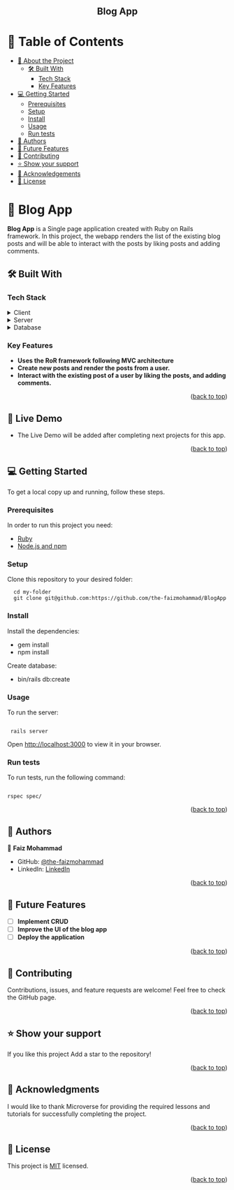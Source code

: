 <h2 align="center"><b>Blog App</b></h2>

<a name="readme-top"></a>

# 📗 Table of Contents

- [📖 About the Project](#about-project)
  - [🛠 Built With](#built-with)
    - [Tech Stack](#tech-stack)
    - [Key Features](#key-features)
- [💻 Getting Started](#getting-started)
  - [Prerequisites](#prerequisites)
  - [Setup](#setup)
  - [Install](#install)
  - [Usage](#usage)
  - [Run tests](#run-tests)
- [👥 Authors](#authors)
- [🔭 Future Features](#future-features)
- [🤝 Contributing](#contributing)
- [⭐️ Show your support](#support)
- [🙏 Acknowledgements](#acknowledgements)
- [📝 License](#license)


# 📖 Blog App <a name="about-project"></a>

**Blog App** is a Single page application created with Ruby on Rails framework. In this project, the webapp renders the list of the existing blog posts and will be able to interact with the posts by liking posts and adding comments.

## 🛠 Built With <a name="built-with"></a>

### Tech Stack <a name="tech-stack"></a>

<details>
  <summary>Client</summary>
  <ul>
    <li><a href="https://developer.mozilla.org/ru/docs/Web/HTML">HTML</a></li>
    <li><a href="https://developer.mozilla.org/ru/docs/Web/CSS">CSS</a></li>
    <li><a href="https://react.dev/">React.js</a></li>
  </ul>
</details>

<details>
  <summary>Server</summary>
  <ul>
    <li><a href="https://www.ruby-lang.org/en/">Ruby</a></li>
  </ul>
</details>

<details>
<summary>Database</summary>
  <ul>
    <li><a href="https://www.postgresql.org/">PostgreSQL</a></li>
  </ul>
</details>


### Key Features <a name="key-features"></a>

- **Uses the RoR framework following MVC architecture**
- **Create new posts and render the posts from a user.**
- **Interact with the existing post of a user by liking the posts, and adding comments.**

<p align="right">(<a href="#readme-top">back to top</a>)</p>


## 🚀 Live Demo <a name="live-demo"></a>

- The Live Demo will be added after completing next projects for this app.

<p align="right">(<a href="#readme-top">back to top</a>)</p>


## 💻 Getting Started <a name="getting-started"></a>

To get a local copy up and running, follow these steps.

### Prerequisites

In order to run this project you need:

- [Ruby](https://www.ruby-lang.org/en/documentation/installation/)
- [Node.js and npm](https://nodejs.org/)

### Setup

Clone this repository to your desired folder:

```
  cd my-folder
  git clone git@github.com:https://github.com/the-faizmohammad/BlogApp

```

### Install

Install the dependencies:

- gem install
- npm install

Create database:

- bin/rails db:create

### Usage

To run the server:

```

 rails server

```

Open [http://localhost:3000](http://localhost:3000) to view it in your browser.

### Run tests

To run tests, run the following command:

 ```
 
 rspec spec/

 ```

<p align="right">(<a href="#readme-top">back to top</a>)</p>


## 👥 Authors <a name="authors"></a>

👤 **Faiz Mohammad**

- GitHub: [@the-faizmohammad](https://github.com/the-faizmohammad)
- LinkedIn: [LinkedIn](https://www.linkedin.com/in/faiz-mohammad-967354142/)

<p align="right">(<a href="#readme-top">back to top</a>)</p>


## 🔭 Future Features <a name="future-features"></a>

- [ ] **Implement CRUD**
- [ ] **Improve the UI of the blog app**
- [ ] **Deploy the application**

<p align="right">(<a href="#readme-top">back to top</a>)</p>


## 🤝 Contributing <a name="contributing"></a>

Contributions, issues, and feature requests are welcome!
Feel free to check the GitHub page.

<p align="right">(<a href="#readme-top">back to top</a>)</p>


## ⭐️ Show your support <a name="support"></a>

If you like this project Add a star to the repository!

<p align="right">(<a href="#readme-top">back to top</a>)</p>


## 🙏 Acknowledgments <a name="acknowledgements"></a>

I would like to thank Microverse for providing the required lessons and tutorials for successfully completing the project.

<p align="right">(<a href="#readme-top">back to top</a>)</p>

## 📝 License <a name="license"></a>

This project is [MIT](./LICENSE) licensed.

<p align="right">(<a href="#readme-top">back to top</a>)</p>

